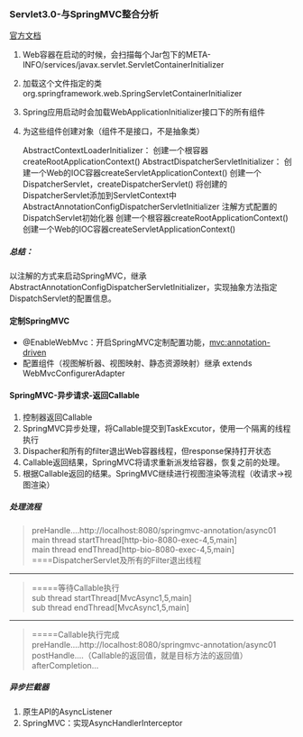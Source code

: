 
### Servlet3.0-与SpringMVC整合分析
[官方文档](https://docs.spring.io/spring/docs/5.2.1.RELEASE/spring-framework-reference/web.html#mvc-servlet)
1.	Web容器在启动的时候，会扫描每个Jar包下的META-INFO/services/javax.servlet.ServletContainerInitializer
2.	加载这个文件指定的类org.springframework.web.SpringServletContainerInitializer
3.	Spring应用启动时会加载WebApplicationInitializer接口下的所有组件
4.	为这些组件创建对象（组件不是接口，不是抽象类）

	AbstractContextLoaderInitializer：
	 	创建一个根容器createRootApplicationContext()
	AbstractDispatcherServletInitializer：
		创建一个Web的IOC容器createServletApplicationContext()
		创建一个DispatcherServlet，createDispatcherServlet()
		将创建的DispatcherServlet添加到ServletContext中
	AbstractAnnotationConfigDispatcherServletInitializer
		注解方式配置的DispatchServlet初始化器
		创建一个根容器createRootApplicationContext()
		创建一个Web的IOC容器createServletApplicationContext()

##### 总结：
以注解的方式来启动SpringMVC，继承AbstractAnnotationConfigDispatcherServletInitializer，实现抽象方法指定DispatchServlet的配置信息。
 
#### 定制SpringMVC
+ @EnableWebMvc：开启SpringMVC定制配置功能，<mvc:annotation-driven>
+ 配置组件（视图解析器、视图映射、静态资源映射）继承
	extends WebMvcConfigurerAdapter


#### SpringMVC-异步请求-返回Callable
1.	控制器返回Callable
2.	SpringMVC异步处理，将Callable提交到TaskExcutor，使用一个隔离的线程执行
3.	Dispacher和所有的filter退出Web容器线程，但response保持打开状态
4.	Callable返回结果，SpringMVC将请求重新派发给容器，恢复之前的处理。
5.	根据Callable返回的结果。SpringMVC继续进行视图渲染等流程（收请求->视图渲染）

##### 处理流程
>preHandle....http://localhost:8080/springmvc-annotation/async01<br/>
>main thread startThread[http-bio-8080-exec-4,5,main]<br/>
>main thread endThread[http-bio-8080-exec-4,5,main]<br/>
>====DispatcherServlet及所有的Filter退出线程
---		
>=====等待Callable执行<br/>
>sub thread startThread[MvcAsync1,5,main]<br/>
>sub thread endThread[MvcAsync1,5,main]
---
>=====Callable执行完成<br/>
>preHandle....http://localhost:8080/springmvc-annotation/async01<br/>
>postHandle....（Callable的返回值，就是目标方法的返回值）<br/>
>afterCompletion...

##### 异步拦截器
1. 原生API的AsyncListener
2. SpringMVC：实现AsyncHandlerInterceptor
